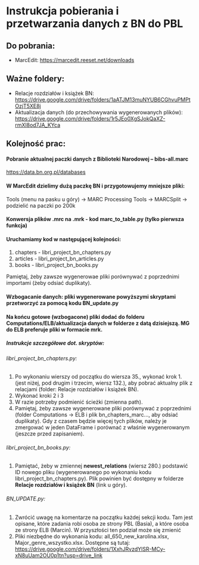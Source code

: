 # Instrukcja pobierania i przetwarzania danych z BN do PBL

## Do pobrania:
- MarcEdit: https://marcedit.reeset.net/downloads

## Ważne foldery:

- Relacje rozdziałów i książek BN: https://drive.google.com/drive/folders/1aATJM13muNYUB6CGhvuPMPtOzjT5XE8j
- Aktualizacja danych (do przechowywania wygenerowanych plików): https://drive.google.com/drive/folders/1r5JEo0XgSJokQaXZ-rmXl8od7JA_KYca



## Kolejność prac:
#### Pobranie aktualnej paczki danych z Biblioteki Narodowej  – bibs-all.marc
https://data.bn.org.pl/databases
#### W MarcEdit dzielimy dużą paczkę BN i przygotowujemy mniejsze pliki:
Tools (menu na pasku u góry) → MARC Processing Tools → MARCSplit → podzielić na paczki po 200k
#### Konwersja plików .mrc na .mrk - kod marc_to_table.py (tylko pierwsza funkcja)
#### Uruchamiamy kod w następującej kolejności:
1. chapters - libri_project_bn_chapters.py
2. articles - libri_project_bn_articles.py
3. books - libri_project_bn_books.py

Pamiętaj, żeby zawsze wygenerowae pliki porównywać z poprzednimi importami (żeby odsiać duplikaty).
#### Wzbogacanie danych: pliki wygenerowane powyższymi skryptami przetworzyć za pomocą kodu BN_update.py

#### Na końcu gotowe (wzbogacone) pliki dodać do folderu Computations/ELB/aktualizacja danych w folderze z datą dzisiejszą. MG do ELB preferuje pliki w formacie mrk.



##### Instrukcje szczegółowe dot. skryptów:

###### libri_project_bn_chapters.py:
1. Po wykonaniu wierszy od początku do wiersza 35., wykonać krok 1. (jest niżej, pod drugim i trzecim, wiersz 132.), aby pobrać aktualny plik z relacjami (folder: Relacje rozdziałów i książek BN).
2. Wykonać kroki 2 i 3
3. W razie potrzeby podmienić ścieżki (zmienna path).
4. Pamiętaj, żeby zawsze wygenerowane pliki porównywać z poprzednimi (folder Computations -> ELB i plik bn_chapters_marc..., aby odsiać duplikaty). Gdy z czasem będzie więcej tych plików, należy je zmergować w jeden DataFrame i porównać z właśnie wygenerowanym (jeszcze przed zapisaniem).

###### libri_project_bn_books.py:
1. Pamiętać, żeby w zmiennej **newest_relations** (wiersz 280.) podstawić ID nowego pliku (wygenerowanego po wykonaniu kodu libri_project_bn_chapters.py). Plik powinien być dostępny w folderze **Relacje rozdziałów i książek BN** (link u góry).


###### BN_UPDATE.py:
1. Zwrócić uwagę na komentarze na początku każdej sekcji kodu. Tam jest opisane, które zadania robi osoba ze strony PBL (Basia), a które osoba ze strony ELB (Marcin). W przyszłości ten podział może się zmienić
2. Pliki niezbędne do wykonania kodu: all_650_new_karolina.xlsx, Major_genre_wszystko.xlsx. Dostępne są tutaj: https://drive.google.com/drive/folders/1XxhJRvzdYlSR-MCy-xN8uUam2OU0p1tn?usp=drive_link
